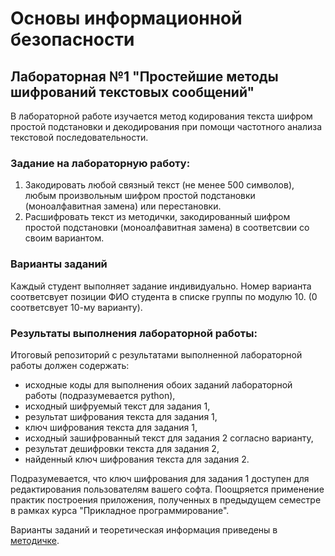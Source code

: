 # Основы информационной безопасности

## Лабораторная №1 "Простейшие методы шифрований текстовых сообщений"

В лабораторной работе изучается метод кодирования текста шифром простой подстановки и декодирования при помощи частотного анализа 
текстовой последовательности. 

### Задание на лабораторную работу:
1. Закодировать любой связный текст (не менее 500 символов), любым произвольным шифром простой подстановки (моноалфавитная замена) или перестановки. 
2. Расшифровать текст из методички, закодированный шифром простой подстановки (моноалфавитная замена) в соответсвии со своим вариантом.

### Варианты заданий
Каждый студент выполняет задание индивидуально.
Номер варианта соответсвует позиции ФИО студента в списке группы по модулю 10. (0 соответсвует 10-му варианту).

### Результаты выполнения лабораторной работы:
Итоговый репозиторий с результатами выполненной лабораторной работы должен содержать:
- исходные коды для выполнения обоих заданий лабораторной работы (подразумевается python),
- исходный шифруемый текст для задания 1,
- результат шифрования текста для задания 1,
- ключ шифрования текста для задания 1,
- исходный зашифрованный текст для задания 2 согласно варианту,
- результат дешифровки текста для задания 2,
- найденный ключ шифрования текста для задания 2.

Подразумевается, что ключ шифрования для задания 1 доступен для редактирования пользователям вашего софта.
Поощряется применение практик построения приложения, полученных в предыдущем семестре в рамках курса "Прикладное программирование".

Варианты заданий и теоретическая информация приведены в [методичке](https://github.com/itsecd/isb/blob/main/docs/ISB_Lab1.pdf).
